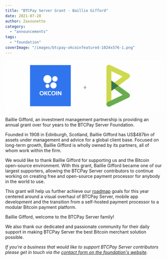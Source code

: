 ```yaml
---
title: "BTCPay Server Grant - Baillie Gifford"
date: 2021-07-28
author: Zaxounette
category: 
  - "announcements"
tags: 
  - "foundation"
coverImage: "/images/btcpay-okcoinfeatured-1024x576-1.png"
---
```


![](/images/btcpay-okcoin-article-1024x335-1.png)
    

Baillie Gifford, an investment management partnership is providing an annual grant over four years to the BTCPay Server Foundation.

Founded in 1908 in Edinburgh, Scotland, Baillie Gifford has US$487bn of assets under management and advice for a global client base. Focused on long-term growth, Baillie Gifford is wholly owned by its partners, all of whom work within the firm.

We would like to thank Baillie Gifford for supporting us and the Bitcoin open-source environment. With this grant, Baillie Gifford became one of our largest supporters, allowing the BTCPay Server contributors to continue working on creating free and open-source payment processor for anybody in the world to use.

This grant will help us further achieve our [roadmap](https://github.com/orgs/btcpayserver/projects/9) goals for this year centered around a visual overhaul of BTCPay Server, mobile app development and the transition from a self-hosted payment processor to a modular Bitcoin payment platform.

Baillie Gifford, welcome to the BTCPay Server family!

We also thank our dedicated and passionate community for their daily support in making BTCPay Server the best Bitcoin merchant solution possible.

_If you're a business that would like to support BTCPay Server contributors please get in touch via the [contact form on the foundation's website](https://foundation.btcpayserver.org/)._
